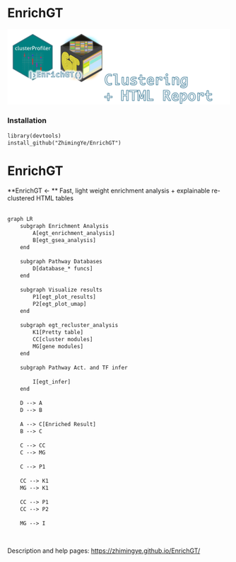 # EnrichGT

![](man/figures/EnrichGT_2.png)

### Installation

```{r}
library(devtools)
install_github("ZhimingYe/EnrichGT")
```
# EnrichGT


**EnrichGT <- ** Fast, light weight enrichment analysis + explainable re-clustered HTML tables


```{mermaid}

graph LR
    subgraph Enrichment Analysis
        A[egt_enrichment_analysis]
        B[egt_gsea_analysis]
    end

    subgraph Pathway Databases
        D[database_* funcs]
    end

    subgraph Visualize results
        P1[egt_plot_results]
        P2[egt_plot_umap]
    end

    subgraph egt_recluster_analysis
        K1[Pretty table]
        CC[cluster modules]
        MG[gene modules]
    end

    subgraph Pathway Act. and TF infer 
        
        I[egt_infer]
    end

    D --> A
    D --> B

    A --> C[Enriched Result]
    B --> C

    C --> CC
    C --> MG

    C --> P1

    CC --> K1
    MG --> K1

    CC --> P1
    CC --> P2

    MG --> I



```


Description and help pages: <https://zhimingye.github.io/EnrichGT/>

